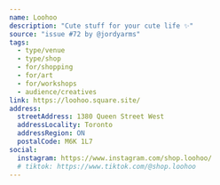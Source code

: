 ```yaml
---
name: Loohoo
description: "Cute stuff for your cute life ✨"
source: "issue #72 by @jordyarms"
tags:
  - type/venue
  - type/shop
  - for/shopping
  - for/art
  - for/workshops
  - audience/creatives
link: https://loohoo.square.site/
address:
  streetAddress: 1380 Queen Street West
  addressLocality: Toronto
  addressRegion: ON
  postalCode: M6K 1L7
social:
  instagram: https://www.instagram.com/shop.loohoo/
  # tiktok: https://www.tiktok.com/@shop.loohoo
---
```


<!-- Community added from GitHub issue #72 -->
